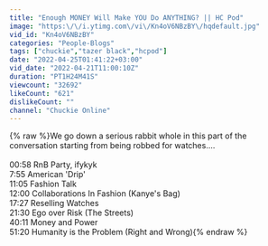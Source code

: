 ```yaml
---
title: "Enough MONEY Will Make YOU Do ANYTHING? || HC Pod"
image: "https:\/\/i.ytimg.com\/vi\/Kn4oV6NBzBY\/hqdefault.jpg"
vid_id: "Kn4oV6NBzBY"
categories: "People-Blogs"
tags: ["chuckie","tazer black","hcpod"]
date: "2022-04-25T01:41:22+03:00"
vid_date: "2022-04-21T11:00:10Z"
duration: "PT1H24M41S"
viewcount: "32692"
likeCount: "621"
dislikeCount: ""
channel: "Chuckie Online"
---
```

{% raw %}We go down a serious rabbit whole in this part of the conversation starting from being robbed for watches....<br /><br />00:58 RnB Party, ifykyk<br />7:55 American 'Drip' <br />11:05 Fashion Talk <br />12:00 Collaborations In Fashion (Kanye's Bag)<br />17:27 Reselling Watches<br />21:30 Ego over Risk (The Streets)<br />40:11 Money and Power <br />51:20 Humanity is the Problem (Right and Wrong){% endraw %}

